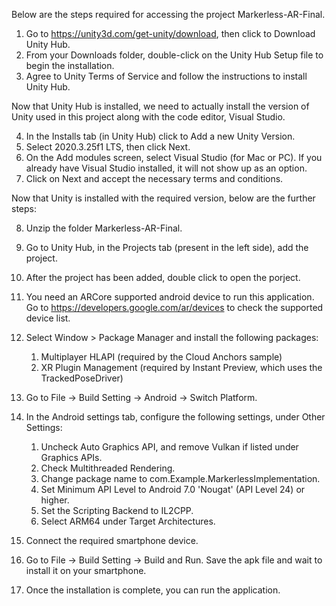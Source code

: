 Below are the steps required for accessing the project Markerless-AR-Final.

1.  Go to https://unity3d.com/get-unity/download, then click to Download Unity Hub.
2.  From your Downloads folder, double-click on the Unity Hub Setup file to begin the installation.
3.  Agree to Unity Terms of Service and follow the instructions to install Unity Hub.

Now that Unity Hub is installed, we need to actually install the version of Unity used in this project along with the code editor, Visual Studio.

4.  In the Installs tab (in Unity Hub) click to Add a new Unity Version.
5.  Select 2020.3.25f1 LTS, then click Next.
6.  On the Add modules screen, select Visual Studio (for Mac or PC). If you already have Visual Studio installed, it will not show up as an option.
7.  Click on Next and accept the necessary terms and conditions.

Now that Unity is installed with the required version, below are the further steps:

8.  Unzip the folder Markerless-AR-Final.
9.  Go to Unity Hub, in the Projects tab (present in the left side), add the project.
10. After the project has been added, double click to open the porject.
11. You need an ARCore supported android device to run this application. Go to https://developers.google.com/ar/devices to check the supported device list.

12. Select Window > Package Manager and install the following packages:
    1.  Multiplayer HLAPI (required by the Cloud Anchors sample)
    2.  XR Plugin Management (required by Instant Preview, which uses the TrackedPoseDriver)
    
13. Go to File -> Build Setting -> Android -> Switch Platform.
14. In the Android settings tab, configure the following settings, under Other Settings:
    1. Uncheck Auto Graphics API, and remove Vulkan if listed under Graphics APIs.
    2. Check Multithreaded Rendering.
    3. Change package name to com.Example.MarkerlessImplementation.
    4. Set Minimum API Level to Android 7.0 'Nougat' (API Level 24) or higher.
    5. Set the Scripting Backend to IL2CPP.
    6. Select ARM64 under Target Architectures.

15. Connect the required smartphone device.
16. Go to File -> Build Setting -> Build and Run. Save the apk file and wait to install it on your smartphone.
17. Once the installation is complete, you can run the application.

